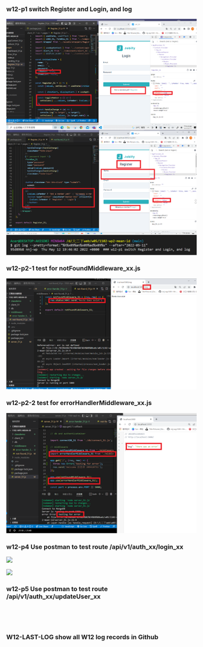 ### w12-p1 switch Register and Login, and log
![](1.png)
![](2.png)
![](3.png)


### w12-p2-1 test for notFoundMiddleware_xx.js 
![](4.png)

### w12-p2-2 test for errorHandlerMiddleware_xx.js
![](5.png)

### w12-p4 Use postman to test route /api/v1/auth_xx/login_xx

![](w12-p4-1.png)

![](w12-p4-2.png)

### w12-p5 Use postman to test route /api/v1/auth_xx/updateUser_xx

![]()

![]()

### W12-LAST-LOG show all W12 log records in Github

![]()